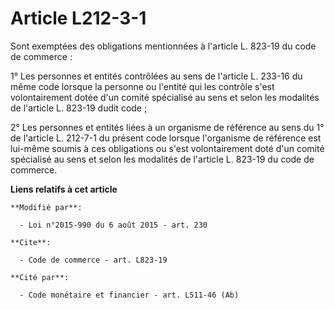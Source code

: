 # Article L212-3-1

Sont exemptées des obligations mentionnées à l'article L. 823-19 du code de commerce :

1° Les personnes et entités contrôlées au sens de l'article L. 233-16 du même code lorsque la personne ou l'entité qui les
contrôle s'est volontairement dotée d'un comité spécialisé au sens et selon les modalités de l'article L. 823-19 dudit code ;

2° Les personnes et entités liées à un organisme de référence au sens du 1° de l'article L. 212-7-1 du présent code lorsque
l'organisme de référence est lui-même soumis à ces obligations ou s'est volontairement doté d'un comité spécialisé au sens et
selon les modalités de l'article L. 823-19 du code de commerce.

**Liens relatifs à cet article**

	**Modifié par**:

	  - Loi n°2015-990 du 6 août 2015 - art. 230

	**Cite**:

	  - Code de commerce - art. L823-19

	**Cité par**:

	  - Code monétaire et financier - art. L511-46 (Ab)
